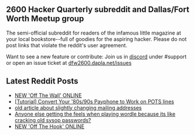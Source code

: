 ## 2600 Hacker Quarterly subreddit and Dallas/Fort Worth Meetup group
The semi-official subreddit for readers of the infamous little magazine at your local bookstore--full of goodies for the aspiring hacker. Please do not post links that violate the reddit's user agreement.

Want to see a new feature or contribute: 
Join us in [discord](https://dfw2600.dapla.net/chat) under #support or open an issue ticket at [dfw2600.dapla.net/issues](https://dfw2600.dapla.net/issues)

## Latest Reddit Posts
<!-- BLOG-POST-LIST:START -->
- [NEW 'Off The Wall' ONLINE](https://2600.com/wall/21-06-2022)
- [[Tutorial] Convert Your '80s/90s Payphone to Work on POTS lines](https://www.reddit.com/r/2600/comments/vhpfmq/tutorial_convert_your_80s90s_payphone_to_work_on/)
- [old article about slightly changing mailing addresses](https://www.reddit.com/r/2600/comments/vhky6u/old_article_about_slightly_changing_mailing/)
- [Anyone else getting the feels when playing wordle because its like cracking old sysop passwords?](https://www.reddit.com/r/2600/comments/vheino/anyone_else_getting_the_feels_when_playing_wordle/)
- [NEW 'Off The Hook' ONLINE](https://2600.com/hook/15-06-2022)
<!-- BLOG-POST-LIST:END -->
